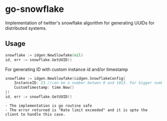 # go-snowflake

Implementation of twitter's snowflake algorithm for generating UUIDs for distributed systems.


## Usage

```go
snowflake := idgen.NewSlowfake(nil)
id, err := snowflake.GetUUID()
```

For generating ID with custom instance id and/or timestamp

```go
snowflake := idgen.NewSlowfake(&idgen.SnowflakeConfig{
	InstanceID: 23 //can be a number betwen 0 and 1023. For bigger numbers, the higher bit values are ignored
	CustomTimestamp: time.Now()
})
id, err := snowflake.GetUUID()
```

```note
- The implementation is go routine safe
- The error returned is "Rate limit exceeded" and it is upto the client to handle this case.
```
